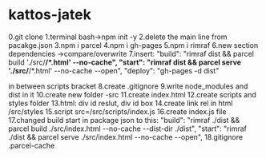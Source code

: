 # kattos-jatek

0.git clone
1.terminal bash->npm init -y
2.delete the main line from pacakge.json
3.npm i parcel
4.npm i gh-pages
5.npm i rimraf
6.new section dependencies ->compare/overwrite
7.insert:
"build": "rimraf dist && parcel build './src/**/*.html' --no-cache",
"start": "rimraf dist && parcel serve './src/**/*.html' --no-cache --open",
"deploy": "gh-pages -d dist"

in between scripts bracket
8.create .gitignore
9.write node_modules and dist in it
10.create new folder -src
11.create index.html
12.create scripts and styles folder
13.html: div id reslut, div id box
14.create link rel in html /src/styles
15.script src=/src/scripts/index.js
16.create index.js file
17.changed build start in package json to this:
"build": "rimraf ./dist && parcel build ./src/index.html --no-cache --dist-dir ./dist",
    "start": "rimraf ./dist && parcel serve ./src/index.html --no-cache --open",
    18.gitignore .parcel-cache